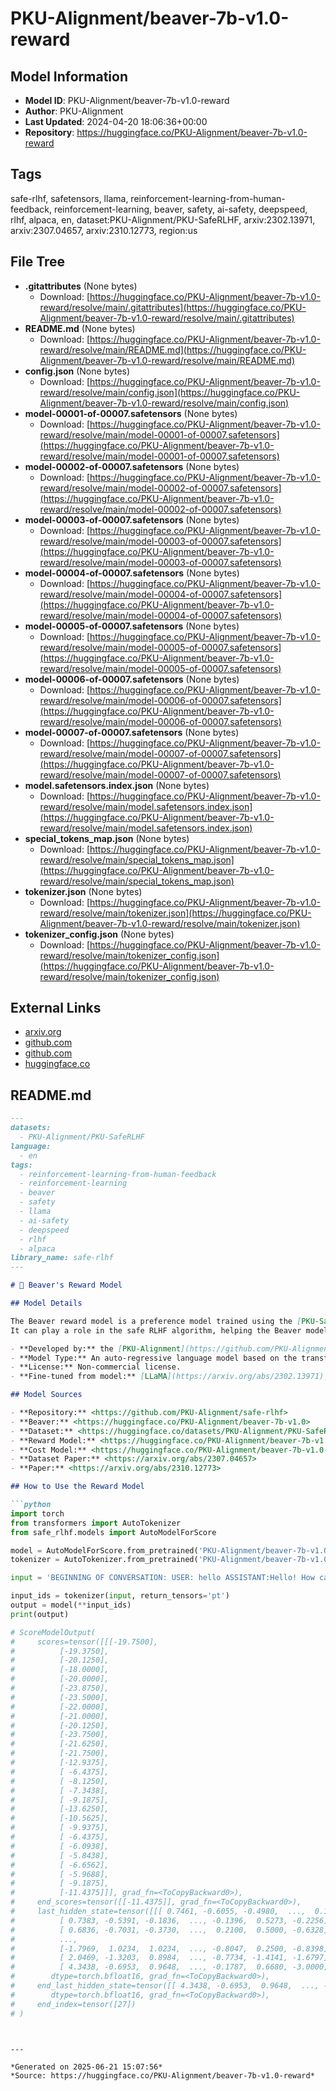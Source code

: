 # PKU-Alignment/beaver-7b-v1.0-reward

## Model Information

- **Model ID**: PKU-Alignment/beaver-7b-v1.0-reward
- **Author**: PKU-Alignment
- **Last Updated**: 2024-04-20 18:06:36+00:00
- **Repository**: https://huggingface.co/PKU-Alignment/beaver-7b-v1.0-reward

## Tags

safe-rlhf, safetensors, llama, reinforcement-learning-from-human-feedback, reinforcement-learning, beaver, safety, ai-safety, deepspeed, rlhf, alpaca, en, dataset:PKU-Alignment/PKU-SafeRLHF, arxiv:2302.13971, arxiv:2307.04657, arxiv:2310.12773, region:us

## File Tree

- **.gitattributes** (None bytes)
  - Download: [https://huggingface.co/PKU-Alignment/beaver-7b-v1.0-reward/resolve/main/.gitattributes](https://huggingface.co/PKU-Alignment/beaver-7b-v1.0-reward/resolve/main/.gitattributes)
- **README.md** (None bytes)
  - Download: [https://huggingface.co/PKU-Alignment/beaver-7b-v1.0-reward/resolve/main/README.md](https://huggingface.co/PKU-Alignment/beaver-7b-v1.0-reward/resolve/main/README.md)
- **config.json** (None bytes)
  - Download: [https://huggingface.co/PKU-Alignment/beaver-7b-v1.0-reward/resolve/main/config.json](https://huggingface.co/PKU-Alignment/beaver-7b-v1.0-reward/resolve/main/config.json)
- **model-00001-of-00007.safetensors** (None bytes)
  - Download: [https://huggingface.co/PKU-Alignment/beaver-7b-v1.0-reward/resolve/main/model-00001-of-00007.safetensors](https://huggingface.co/PKU-Alignment/beaver-7b-v1.0-reward/resolve/main/model-00001-of-00007.safetensors)
- **model-00002-of-00007.safetensors** (None bytes)
  - Download: [https://huggingface.co/PKU-Alignment/beaver-7b-v1.0-reward/resolve/main/model-00002-of-00007.safetensors](https://huggingface.co/PKU-Alignment/beaver-7b-v1.0-reward/resolve/main/model-00002-of-00007.safetensors)
- **model-00003-of-00007.safetensors** (None bytes)
  - Download: [https://huggingface.co/PKU-Alignment/beaver-7b-v1.0-reward/resolve/main/model-00003-of-00007.safetensors](https://huggingface.co/PKU-Alignment/beaver-7b-v1.0-reward/resolve/main/model-00003-of-00007.safetensors)
- **model-00004-of-00007.safetensors** (None bytes)
  - Download: [https://huggingface.co/PKU-Alignment/beaver-7b-v1.0-reward/resolve/main/model-00004-of-00007.safetensors](https://huggingface.co/PKU-Alignment/beaver-7b-v1.0-reward/resolve/main/model-00004-of-00007.safetensors)
- **model-00005-of-00007.safetensors** (None bytes)
  - Download: [https://huggingface.co/PKU-Alignment/beaver-7b-v1.0-reward/resolve/main/model-00005-of-00007.safetensors](https://huggingface.co/PKU-Alignment/beaver-7b-v1.0-reward/resolve/main/model-00005-of-00007.safetensors)
- **model-00006-of-00007.safetensors** (None bytes)
  - Download: [https://huggingface.co/PKU-Alignment/beaver-7b-v1.0-reward/resolve/main/model-00006-of-00007.safetensors](https://huggingface.co/PKU-Alignment/beaver-7b-v1.0-reward/resolve/main/model-00006-of-00007.safetensors)
- **model-00007-of-00007.safetensors** (None bytes)
  - Download: [https://huggingface.co/PKU-Alignment/beaver-7b-v1.0-reward/resolve/main/model-00007-of-00007.safetensors](https://huggingface.co/PKU-Alignment/beaver-7b-v1.0-reward/resolve/main/model-00007-of-00007.safetensors)
- **model.safetensors.index.json** (None bytes)
  - Download: [https://huggingface.co/PKU-Alignment/beaver-7b-v1.0-reward/resolve/main/model.safetensors.index.json](https://huggingface.co/PKU-Alignment/beaver-7b-v1.0-reward/resolve/main/model.safetensors.index.json)
- **special_tokens_map.json** (None bytes)
  - Download: [https://huggingface.co/PKU-Alignment/beaver-7b-v1.0-reward/resolve/main/special_tokens_map.json](https://huggingface.co/PKU-Alignment/beaver-7b-v1.0-reward/resolve/main/special_tokens_map.json)
- **tokenizer.json** (None bytes)
  - Download: [https://huggingface.co/PKU-Alignment/beaver-7b-v1.0-reward/resolve/main/tokenizer.json](https://huggingface.co/PKU-Alignment/beaver-7b-v1.0-reward/resolve/main/tokenizer.json)
- **tokenizer_config.json** (None bytes)
  - Download: [https://huggingface.co/PKU-Alignment/beaver-7b-v1.0-reward/resolve/main/tokenizer_config.json](https://huggingface.co/PKU-Alignment/beaver-7b-v1.0-reward/resolve/main/tokenizer_config.json)


## External Links

- [arxiv.org](https://arxiv.org/abs/2302.13971)
- [github.com](https://github.com/PKU-Alignment)
- [github.com](https://github.com/tatsu-lab/stanford_alpaca)
- [huggingface.co](https://huggingface.co/datasets/PKU-Alignment/PKU-SafeRLHF)


## README.md

```markdown
---
datasets:
  - PKU-Alignment/PKU-SafeRLHF
language:
  - en
tags:
  - reinforcement-learning-from-human-feedback
  - reinforcement-learning
  - beaver
  - safety
  - llama
  - ai-safety
  - deepspeed
  - rlhf
  - alpaca
library_name: safe-rlhf
---

# 🦫 Beaver's Reward Model

## Model Details

The Beaver reward model is a preference model trained using the [PKU-SafeRLHF](https://huggingface.co/datasets/PKU-Alignment/PKU-SafeRLHF) dataset.
It can play a role in the safe RLHF algorithm, helping the Beaver model become more helpful.

- **Developed by:** the [PKU-Alignment](https://github.com/PKU-Alignment) Team.
- **Model Type:** An auto-regressive language model based on the transformer architecture.
- **License:** Non-commercial license.
- **Fine-tuned from model:** [LLaMA](https://arxiv.org/abs/2302.13971), [Alpaca](https://github.com/tatsu-lab/stanford_alpaca).

## Model Sources

- **Repository:** <https://github.com/PKU-Alignment/safe-rlhf>
- **Beaver:** <https://huggingface.co/PKU-Alignment/beaver-7b-v1.0>
- **Dataset:** <https://huggingface.co/datasets/PKU-Alignment/PKU-SafeRLHF>
- **Reward Model:** <https://huggingface.co/PKU-Alignment/beaver-7b-v1.0-reward>
- **Cost Model:** <https://huggingface.co/PKU-Alignment/beaver-7b-v1.0-cost>
- **Dataset Paper:** <https://arxiv.org/abs/2307.04657>
- **Paper:** <https://arxiv.org/abs/2310.12773>

## How to Use the Reward Model

```python
import torch
from transformers import AutoTokenizer
from safe_rlhf.models import AutoModelForScore

model = AutoModelForScore.from_pretrained('PKU-Alignment/beaver-7b-v1.0-reward', torch_dtype=torch.bfloat16, device_map='auto')
tokenizer = AutoTokenizer.from_pretrained('PKU-Alignment/beaver-7b-v1.0-reward')

input = 'BEGINNING OF CONVERSATION: USER: hello ASSISTANT:Hello! How can I help you today?'

input_ids = tokenizer(input, return_tensors='pt')
output = model(**input_ids)
print(output)

# ScoreModelOutput(
#     scores=tensor([[[-19.7500],
#          [-19.3750],
#          [-20.1250],
#          [-18.0000],
#          [-20.0000],
#          [-23.8750],
#          [-23.5000],
#          [-22.0000],
#          [-21.0000],
#          [-20.1250],
#          [-23.7500],
#          [-21.6250],
#          [-21.7500],
#          [-12.9375],
#          [ -6.4375],
#          [ -8.1250],
#          [ -7.3438],
#          [ -9.1875],
#          [-13.6250],
#          [-10.5625],
#          [ -9.9375],
#          [ -6.4375],
#          [ -6.0938],
#          [ -5.8438],
#          [ -6.6562],
#          [ -5.9688],
#          [ -9.1875],
#          [-11.4375]]], grad_fn=<ToCopyBackward0>),
#     end_scores=tensor([[-11.4375]], grad_fn=<ToCopyBackward0>),
#     last_hidden_state=tensor([[[ 0.7461, -0.6055, -0.4980,  ...,  0.1670,  0.7812, -0.3242],
#          [ 0.7383, -0.5391, -0.1836,  ..., -0.1396,  0.5273, -0.2256],
#          [ 0.6836, -0.7031, -0.3730,  ...,  0.2100,  0.5000, -0.6328],
#          ...,
#          [-1.7969,  1.0234,  1.0234,  ..., -0.8047,  0.2500, -0.8398],
#          [ 2.0469, -1.3203,  0.8984,  ..., -0.7734, -1.4141, -1.6797],
#          [ 4.3438, -0.6953,  0.9648,  ..., -0.1787,  0.6680, -3.0000]]],
#        dtype=torch.bfloat16, grad_fn=<ToCopyBackward0>),
#     end_last_hidden_state=tensor([[ 4.3438, -0.6953,  0.9648,  ..., -0.1787,  0.6680, -3.0000]],
#        dtype=torch.bfloat16, grad_fn=<ToCopyBackward0>),
#     end_index=tensor([27])
# )
```

```


---

*Generated on 2025-06-21 15:07:56*
*Source: https://huggingface.co/PKU-Alignment/beaver-7b-v1.0-reward*
